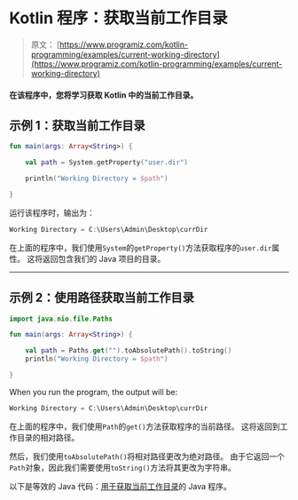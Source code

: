 # Kotlin 程序：获取当前工作目录

> 原文： [https://www.programiz.com/kotlin-programming/examples/current-working-directory](https://www.programiz.com/kotlin-programming/examples/current-working-directory)

#### 在该程序中，您将学习获取 Kotlin 中的当前工作目录。

## 示例 1：获取当前工作目录

```kt
fun main(args: Array<String>) {

    val path = System.getProperty("user.dir")

    println("Working Directory = $path")

}
```

运行该程序时，输出为：

```kt
Working Directory = C:\Users\Admin\Desktop\currDir
```

在上面的程序中，我们使用`System`的`getProperty()`方法获取程序的`user.dir`属性。 这将返回包含我们的 Java 项目的目录。

* * *

## 示例 2：使用路径获取当前工作目录

```kt
import java.nio.file.Paths

fun main(args: Array<String>) {

    val path = Paths.get("").toAbsolutePath().toString()
    println("Working Directory = $path")

}
```

When you run the program, the output will be:

```kt
Working Directory = C:\Users\Admin\Desktop\currDir
```

在上面的程序中，我们使用`Path`的`get()`方法获取程序的当前路径。 这将返回到工作目录的相对路径。

然后，我们使用`toAbsolutePath()`将相对路径更改为绝对路径。 由于它返回一个`Path`对象，因此我们需要使用`toString()`方法将其更改为字符串。

以下是等效的 Java 代码：[用于获取当前工作目录](/java-programming/examples/current-working-directory "Java program to get current working directory")的 Java 程序。